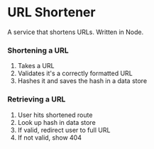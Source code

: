 # URL Shortener
A service that shortens URLs. Written in Node.

### Shortening a URL
1. Takes a URL
2. Validates it's a correctly formatted URL
3. Hashes it and saves the hash in a data store

### Retrieving a URL
1. User hits shortened route
2. Look up hash in data store
3. If valid, redirect user to full URL
4. If not valid, show 404
